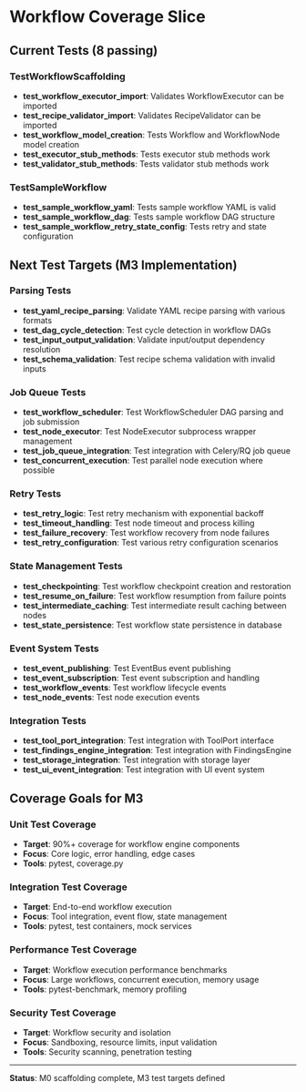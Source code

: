 # Workflow Coverage Slice

## Current Tests (8 passing)

### TestWorkflowScaffolding
- **test_workflow_executor_import**: Validates WorkflowExecutor can be imported
- **test_recipe_validator_import**: Validates RecipeValidator can be imported
- **test_workflow_model_creation**: Tests Workflow and WorkflowNode model creation
- **test_executor_stub_methods**: Tests executor stub methods work
- **test_validator_stub_methods**: Tests validator stub methods work

### TestSampleWorkflow
- **test_sample_workflow_yaml**: Tests sample workflow YAML is valid
- **test_sample_workflow_dag**: Tests sample workflow DAG structure
- **test_sample_workflow_retry_state_config**: Tests retry and state configuration

## Next Test Targets (M3 Implementation)

### Parsing Tests
- **test_yaml_recipe_parsing**: Validate YAML recipe parsing with various formats
- **test_dag_cycle_detection**: Test cycle detection in workflow DAGs
- **test_input_output_validation**: Validate input/output dependency resolution
- **test_schema_validation**: Test recipe schema validation with invalid inputs

### Job Queue Tests
- **test_workflow_scheduler**: Test WorkflowScheduler DAG parsing and job submission
- **test_node_executor**: Test NodeExecutor subprocess wrapper management
- **test_job_queue_integration**: Test integration with Celery/RQ job queue
- **test_concurrent_execution**: Test parallel node execution where possible

### Retry Tests
- **test_retry_logic**: Test retry mechanism with exponential backoff
- **test_timeout_handling**: Test node timeout and process killing
- **test_failure_recovery**: Test workflow recovery from node failures
- **test_retry_configuration**: Test various retry configuration scenarios

### State Management Tests
- **test_checkpointing**: Test workflow checkpoint creation and restoration
- **test_resume_on_failure**: Test workflow resumption from failure points
- **test_intermediate_caching**: Test intermediate result caching between nodes
- **test_state_persistence**: Test workflow state persistence in database

### Event System Tests
- **test_event_publishing**: Test EventBus event publishing
- **test_event_subscription**: Test event subscription and handling
- **test_workflow_events**: Test workflow lifecycle events
- **test_node_events**: Test node execution events

### Integration Tests
- **test_tool_port_integration**: Test integration with ToolPort interface
- **test_findings_engine_integration**: Test integration with FindingsEngine
- **test_storage_integration**: Test integration with storage layer
- **test_ui_event_integration**: Test integration with UI event system

## Coverage Goals for M3

### Unit Test Coverage
- **Target**: 90%+ coverage for workflow engine components
- **Focus**: Core logic, error handling, edge cases
- **Tools**: pytest, coverage.py

### Integration Test Coverage
- **Target**: End-to-end workflow execution
- **Focus**: Tool integration, event flow, state management
- **Tools**: pytest, test containers, mock services

### Performance Test Coverage
- **Target**: Workflow execution performance benchmarks
- **Focus**: Large workflows, concurrent execution, memory usage
- **Tools**: pytest-benchmark, memory profiling

### Security Test Coverage
- **Target**: Workflow security and isolation
- **Focus**: Sandboxing, resource limits, input validation
- **Tools**: Security scanning, penetration testing

---
**Status**: M0 scaffolding complete, M3 test targets defined
